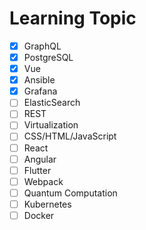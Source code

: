 # Learning Topic

- [x] GraphQL
- [x] PostgreSQL
- [x] Vue
- [x] Ansible
- [x] Grafana
- [ ] ElasticSearch
- [ ] REST
- [ ] Virtualization
- [ ] CSS/HTML/JavaScript
- [ ] React
- [ ] Angular
- [ ] Flutter
- [ ] Webpack
- [ ] Quantum Computation
- [ ] Kubernetes
- [ ] Docker

